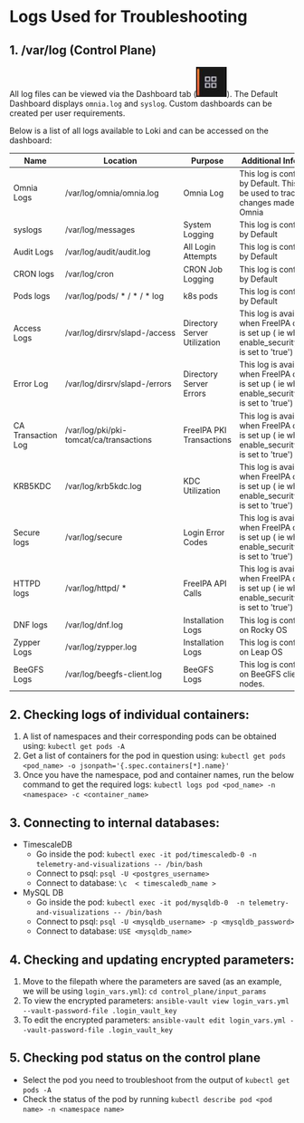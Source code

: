 # Logs Used for Troubleshooting

## 1. /var/log (Control Plane)

All log files can be viewed via the Dashboard tab (![Dashboard Icon](../Telemetry_Visualization/Images/DashBoardIcon.PNG)). The Default Dashboard displays `omnia.log` and `syslog`. Custom dashboards can be created per user requirements.

Below is a list of all logs available to Loki and can be accessed on the dashboard:

| Name               | Location                                  | Purpose                      | Additional Information                                                                             |
|--------------------|-------------------------------------------|------------------------------|----------------------------------------------------------------------------------------------------|
| Omnia Logs         | /var/log/omnia/omnia.log                  | Omnia Log                    | This log is configured by Default. This log can be used to track all changes made by Omnia                                                                  |
| syslogs            | /var/log/messages                         | System Logging               | This log is configured by Default                                                                  |
| Audit Logs         | /var/log/audit/audit.log                  | All Login Attempts           | This log is configured by Default                                                                  |
| CRON logs          | /var/log/cron                             | CRON Job Logging             | This log is configured by Default                                                                  |
| Pods logs          | /var/log/pods/ * / * / * log              | k8s pods                     | This log is configured by Default                                                                  |
| Access Logs        | /var/log/dirsrv/slapd-<Realm Name>/access | Directory Server Utilization | This log is available when FreeIPA or 389ds is set up ( ie when   enable_security_support is set to 'true') |
| Error Log          | /var/log/dirsrv/slapd-<Realm Name>/errors | Directory Server Errors      | This log is available when FreeIPA or 389ds is set up ( ie when   enable_security_support is set to 'true') |
| CA Transaction Log | /var/log/pki/pki-tomcat/ca/transactions   | FreeIPA PKI Transactions     | This log is available when FreeIPA or 389ds is set up ( ie when   enable_security_support is set to 'true') |
| KRB5KDC            | /var/log/krb5kdc.log                      | KDC Utilization              | This log is available when FreeIPA or 389ds is set up ( ie when   enable_security_support is set to 'true') |
| Secure logs        | /var/log/secure                           | Login Error Codes            | This log is available when FreeIPA or 389ds is set up ( ie when   enable_security_support is set to 'true') |
| HTTPD logs         | /var/log/httpd/ *                         | FreeIPA API Calls            | This log is available when FreeIPA or 389ds is set up ( ie when   enable_security_support is set to 'true') |
| DNF logs           | /var/log/dnf.log                          | Installation Logs            | This log is configured on Rocky OS                                                                 |
| Zypper Logs        | /var/log/zypper.log                       | Installation Logs            | This log is configured on Leap OS                                                                  |
| BeeGFS Logs        | /var/log/beegfs-client.log                | BeeGFS Logs                  | This log is configured on BeeGFS client nodes.                                                                  |



## 2. Checking logs of individual containers:
   1. A list of namespaces and their corresponding pods can be obtained using:
      `kubectl get pods -A`
   2. Get a list of containers for the pod in question using:
      `kubectl get pods <pod_name> -o jsonpath='{.spec.containers[*].name}'`
   3. Once you have the namespace, pod and container names, run the below command to get the required logs:
      `kubectl logs pod <pod_name> -n <namespace> -c <container_name>`


## 3. Connecting to internal databases:
* TimescaleDB
	* Go inside the pod: `kubectl exec -it pod/timescaledb-0 -n telemetry-and-visualizations -- /bin/bash`
	* Connect to psql: `psql -U <postgres_username>`
	* Connect to database: `\c  < timescaledb_name >`
* MySQL DB
	* Go inside the pod: `kubectl exec -it pod/mysqldb-0  -n telemetry-and-visualizations -- /bin/bash`
	* Connect to psql: `psql -U <mysqldb_username> -p <mysqldb_password>`
	* Connect to database: `USE <mysqldb_name>`

## 4. Checking and updating encrypted parameters:
   1. Move to the filepath where the parameters are saved (as an example, we will be using `login_vars.yml`):
      `cd control_plane/input_params`
   2. To view the encrypted parameters:
   `ansible-vault view login_vars.yml --vault-password-file .login_vault_key`
   3. To edit the encrypted parameters:
    `ansible-vault edit login_vars.yml --vault-password-file .login_vault_key`
## 5. Checking pod status on the control plane
   * Select the pod you need to troubleshoot from the output of `kubectl get pods -A`
   * Check the status of the pod by running `kubectl describe pod <pod name> -n <namespace name>`





